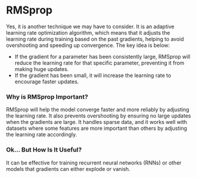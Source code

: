 # RMSprop

Yes, it is another technique we may have to consider. It is an adaptive learning rate optimization algorithm, which means that it adjusts the learning rate during training based on the past gradients, helping to avoid overshooting and speeding up convergence. The key idea is below: 
* If the gradient for a parameter has been consistently large, RMSprop will reduce the learning rate for that specific parameter, preventing it from making huge updates.
* If the gradient has been small, it will increase the learning rate to encourage faster updates.

### Why is RMSprop Important? 

RMSprop will help the model converge faster and more reliably by adjusting the learning rate. It also prevents overshooting by ensuring no large updates when the gradients are large. It handles sparse data, and it works well with datasets where some features are more important than others by adjusting the learning rate accordingly. 

### Ok... But How Is It Useful? 

It can be effective for training recurrent neural networks (RNNs) or other models that gradients can either explode or vanish. 

